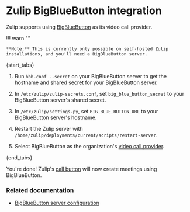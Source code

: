 # Zulip BigBlueButton integration

Zulip supports using [BigBlueButton](https://bigbluebutton.org/) as its
video call provider.

!!! warn ""

    **Note:** This is currently only possible on self-hosted Zulip
    installations, and you'll need a BigBlueButton server.

{start_tabs}

1. Run `bbb-conf --secret` on your BigBlueButton server to get
   the hostname and shared secret for your BigBlueButton server.

1. In `/etc/zulip/zulip-secrets.conf`, set `big_blue_button_secret` to your
   BigBlueButton server's shared secret.

1. In `/etc/zulip/settings.py`, set `BIG_BLUE_BUTTON_URL` to your
   BigBlueButton server's hostname.

1. Restart the Zulip server with
   `/home/zulip/deployments/current/scripts/restart-server`.

1. Select BigBlueButton as the organization's
   [video call provider][video call provider].

{end_tabs}

You're done! Zulip's [call button](/help/start-a-call) will now create
meetings using BigBlueButton.

### Related documentation

* [BigBlueButton server configuration](https://docs.bigbluebutton.org/administration/customize/#other-configuration-changes)

[video call provider]: /help/start-a-call#changing-your-organizations-video-call-provider
